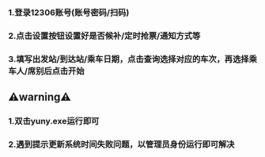 ### 1.登录12306账号(账号密码/扫码)
### 2.点击设置按钮设置好是否候补/定时抢票/通知方式等
### 3.填写出发站/到达站/乘车日期，点击查询选择对应的车次，再选择乘车人/席别后点击开始



## **⚠️warning⚠️**
### 1.双击yuny.exe运行即可
### 2.遇到提示更新系统时间失败问题，以管理员身份运行即可解决

